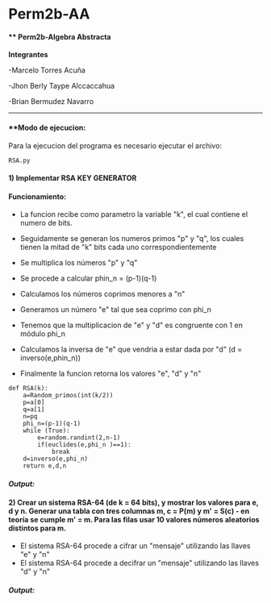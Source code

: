 # Perm2b-AA
#### ** Perm2b-Algebra Abstracta

**Integrantes**

-Marcelo Torres Acuña

-Jhon Berly Taype Alccaccahua 

-Brian Bermudez Navarro

------------

#### **Modo de ejecucion:

Para la ejecucion del programa es necesario ejecutar el archivo:

```
RSA.py
```

#### **1) Implementar RSA KEY GENERATOR**

#### Funcionamiento:

- La funcion recibe como parametro la variable "k", el cual contiene el numero de bits.

- Seguidamente se generan los numeros primos "p" y "q", los cuales tienen la mitad de "k" bits cada uno correspondientemente 

- Se multiplica los números "p" y "q" 

- Se procede a calcular phin_n = (p-1)(q-1)

- Calculamos los números coprimos menores a "n"

- Generamos un número "e" tal que sea coprimo con phi_n

- Tenemos que la multiplicacion de "e" y "d" es congruente con 1 en módulo phi_n

- Calculamos la inversa de "e" que vendria a estar dada por "d" (d = inverso(e,phin_n))

- Finalmente la funcion retorna los valores "e", "d" y "n"

```
def RSA(k):
    a=Random_primos(int(k/2))
    p=a[0]
    q=a[1]
    n=pq
    phi_n=(p-1)(q-1)
    while (True):
        e=random.randint(2,n-1)
        if(euclides(e,phi_n )==1):
            break
    d=inverso(e,phi_n)
    return e,d,n
```

#### *Output:*

#### **2) Crear un sistema RSA-64 (de k = 64 bits), y mostrar los valores para e, d y n. Generar una tabla con tres columnas m, c = P(m) y m' = S(c) - en teoría se cumple m' = m. Para las filas usar 10 valores números aleatorios distintos para m.**

- El sistema RSA-64 procede a cifrar un "mensaje" utilizando las llaves "e" y "n"
- El sistema RSA-64 procede a decifrar un "mensaje" utilizando las llaves "d" y "n"

#### *Output:*
